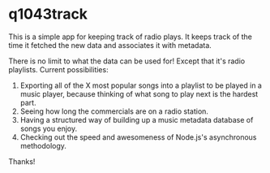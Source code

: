 q1043track
==========
This is a simple app for keeping track of radio plays. It keeps track of the time it fetched the new data and associates it with metadata.

There is no limit to what the data can be used for! Except that it's radio playlists. Current possibilities:

1. Exporting all of the X most popular songs into a playlist to be played in a music player, because thinking of what song to play next is the hardest part.
2. Seeing how long the commercials are on a radio station.
3. Having a structured way of building up a music metadata database of songs you enjoy.
4. Checking out the speed and awesomeness of Node.js's asynchronous methodology.

Thanks!
